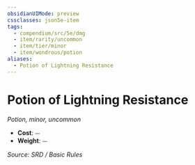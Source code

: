 ```yaml
---
obsidianUIMode: preview
cssclasses: json5e-item
tags:
  - compendium/src/5e/dmg
  - item/rarity/uncommon
  - item/tier/minor
  - item/wondrous/potion
aliases:
  - Potion of Lightning Resistance
---
```

# Potion of Lightning Resistance
*Potion, minor, uncommon*  

- **Cost**: ⏤
- **Weight**: ⏤

*Source: SRD / Basic Rules*